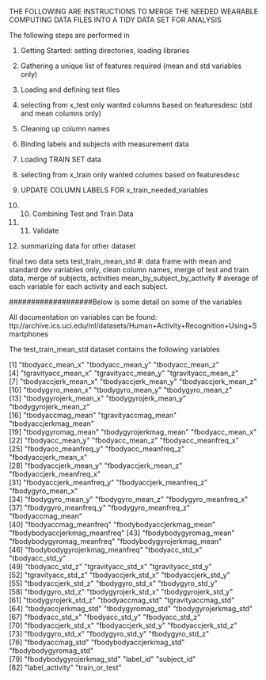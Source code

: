 THE FOLLOWING ARE INSTRUCTIONS TO MERGE THE NEEDED WEARABLE COMPUTING DATA FILES INTO A TIDY DATA 
SET FOR ANALYSIS



The following steps are performed in 

1. Getting Started: setting directories, loading libraries

2. Gathering a unique list of features required (mean and std variables only)

3. Loading and defining test files

4. selecting from x_test only wanted columns based on featuresdesc (std and mean columns only)

5. Cleaning up column names

6. Binding labels and subjects with measurement data

7. Loading TRAIN SET data

8. selecting from x_train only wanted columns based on featuresdesc

9. UPDATE COLUMN LABELS FOR x_train_needed_variables

10. 10. Combining Test and Train Data

11. 11. Validate

12. summarizing data for other dataset

final two data sets
test_train_mean_std                 	#: 	data frame with mean and standard dev variables only, clean column names, merge of test and train data, merge of subjects, activities
mean_by_subject_by_activity		#	average of each variable for each activity and each subject.

###################Below is some detail on some of the variables


All documentation on variables can be found: ttp://archive.ics.uci.edu/ml/datasets/Human+Activity+Recognition+Using+Smartphones

The test_train_mean_std dataset contains the following variables

 [1] "tbodyacc_mean_x"               "tbodyacc_mean_y"               "tbodyacc_mean_z"              
 [4] "tgravityacc_mean_x"            "tgravityacc_mean_y"            "tgravityacc_mean_z"           
 [7] "tbodyaccjerk_mean_x"           "tbodyaccjerk_mean_y"           "tbodyaccjerk_mean_z"          
[10] "tbodygyro_mean_x"              "tbodygyro_mean_y"              "tbodygyro_mean_z"             
[13] "tbodygyrojerk_mean_x"          "tbodygyrojerk_mean_y"          "tbodygyrojerk_mean_z"         
[16] "tbodyaccmag_mean"              "tgravityaccmag_mean"           "tbodyaccjerkmag_mean"         
[19] "tbodygyromag_mean"             "tbodygyrojerkmag_mean"         "fbodyacc_mean_x"              
[22] "fbodyacc_mean_y"               "fbodyacc_mean_z"               "fbodyacc_meanfreq_x"          
[25] "fbodyacc_meanfreq_y"           "fbodyacc_meanfreq_z"           "fbodyaccjerk_mean_x"          
[28] "fbodyaccjerk_mean_y"           "fbodyaccjerk_mean_z"           "fbodyaccjerk_meanfreq_x"      
[31] "fbodyaccjerk_meanfreq_y"       "fbodyaccjerk_meanfreq_z"       "fbodygyro_mean_x"             
[34] "fbodygyro_mean_y"              "fbodygyro_mean_z"              "fbodygyro_meanfreq_x"         
[37] "fbodygyro_meanfreq_y"          "fbodygyro_meanfreq_z"          "fbodyaccmag_mean"             
[40] "fbodyaccmag_meanfreq"          "fbodybodyaccjerkmag_mean"      "fbodybodyaccjerkmag_meanfreq" 
[43] "fbodybodygyromag_mean"         "fbodybodygyromag_meanfreq"     "fbodybodygyrojerkmag_mean"    
[46] "fbodybodygyrojerkmag_meanfreq" "tbodyacc_std_x"                "tbodyacc_std_y"               
[49] "tbodyacc_std_z"                "tgravityacc_std_x"             "tgravityacc_std_y"            
[52] "tgravityacc_std_z"             "tbodyaccjerk_std_x"            "tbodyaccjerk_std_y"           
[55] "tbodyaccjerk_std_z"            "tbodygyro_std_x"               "tbodygyro_std_y"              
[58] "tbodygyro_std_z"               "tbodygyrojerk_std_x"           "tbodygyrojerk_std_y"          
[61] "tbodygyrojerk_std_z"           "tbodyaccmag_std"               "tgravityaccmag_std"           
[64] "tbodyaccjerkmag_std"           "tbodygyromag_std"              "tbodygyrojerkmag_std"         
[67] "fbodyacc_std_x"                "fbodyacc_std_y"                "fbodyacc_std_z"               
[70] "fbodyaccjerk_std_x"            "fbodyaccjerk_std_y"            "fbodyaccjerk_std_z"           
[73] "fbodygyro_std_x"               "fbodygyro_std_y"               "fbodygyro_std_z"              
[76] "fbodyaccmag_std"               "fbodybodyaccjerkmag_std"       "fbodybodygyromag_std"         
[79] "fbodybodygyrojerkmag_std"      "label_id"                      "subject_id"                   
[82] "label_activity"                "train_or_test" 



